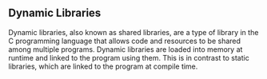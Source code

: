 ## Dynamic Libraries 

Dynamic libraries, also known as shared libraries, are a type of library in the C programming language that allows code and resources to be shared among multiple programs.
Dynamic libraries are loaded into memory at runtime and linked to the program using them.
This is in contrast to static libraries, which are linked to the program at compile time.
